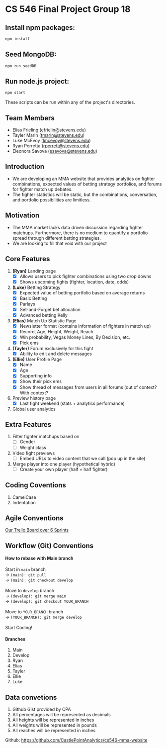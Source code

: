 # CS 546 Final Project Group 18

## Install npm packages:
```bash
npm install
```

## Seed MongoDB:
```bash
npm run seedDB
```

## Run node.js project:
```bash
npm start
```

These scripts can be run within any of the project's directories.

## Team Members
- Elias Frieling (efrielin@stevens.edu)
- Tayler Marin (tmarin@stevens.edu)
- Luke McEvoy (lmcevoy@stevens.edu)
- Ryan Perretta (rperrett@stevens.edu)
- Eleonora Savova (esavova@stevens.edu)

## Introduction

- We are developing an MMA website that provides analytics on fighter combinations, expected values of betting strategy portfolios, and forums for fighter match up debates. 
- The fighter statistics will be static, but the combinations, conversation, and portfolio possibilities are limitless.

## Motivation

- The MMA market lacks data driven discussion regarding fighter matchups. Furthermore, there is no medium to quantify a portfolio spread through different betting strategies.
- We are looking to fill that void with our project

## Core Features

1. **(Ryan)** Landing page
    - [X] Allows users to pick fighter combinations using two drop downs
    - [X] Shows upcoming fights (fighter, location, date, odds)
2. **(Luke)** Betting Strategy
    - [X] Expected value of betting portfolio based on average returns
    - [X] Basic Betting
    - [X] Parlays 
    - [X] Set-and-Forget bet allocation
    - [X] Advanced betting Kelly
3. **(Elias)** Match Up Statistic Page
    - [X] Newsletter format (contains information of fighters in match up)
    - [X] Record, Age, Height, Weight, Reach
    - [X] Win probability, Vegas Money Lines, By Decision, etc.
    - [X] Pick ems
4. **(Tayler)** Forum exclusively for this fight
    - [X] Ability to edit and delete messages
5. **(Ellie)** User Profile Page
    - [X] Name
    - [X] Age
    - [X] Supporting info
    - [X] Show their pick ems
    - [X] Show thread of messages from users in all forums (out of context? With context?
6. Preview history page
    - [X] Last fight weekend (stats + analytics performance)
7. Global user analytics

## Extra Features

1. Filter fighter matchups based on
    - [ ] Gender
    - [ ] Weight class
2. Video fight previews
    - [ ] Embed URLs to video content that we call (pop up in the site)
3. Merge player into one player (hypothetical hybrid)
    - [ ] Create your own player (half + half fighter)

## Coding Coventions
1. CamelCase
2. Indentation

## Agile Conventions
[Our Trello Board over 6 Sprints](https://trello.com/b/sXB0dNd6/cs546-x-cpa)

## Workflow (Git) Conventions

#### How to rebase with Main branch
Start in ```main``` branch<br />
-> ```(main): git pull```<br />
-> ```(main): git checkout develop```<br />
<br />
Move to ```develop``` branch<br />
-> ```(develop): git merge main```<br />
-> ```(develop): git checkout YOUR_BRANCH```<br />
<br />
Move to ```YOUR_BRANCH``` branch<br />
-> ```(YOUR_BRANCH): git merge develop```<br />
<br />
Start Coding!

#### Branches
1. Main
2. Develop
3. Ryan
4. Elias
5. Tayler
6. Ellie
7. Luke



## Data convetions
1. Github Gist provided by CPA
2. All percentages will be represented as decimals
3. All heights will be represented in inches
4. All weights will be represented in pounds
5. All reaches will be represented in inches

Github: https://github.com/CastlePointAnalytics/cs546-mma-website


